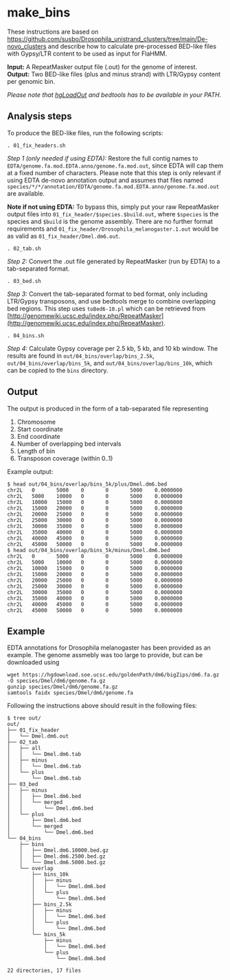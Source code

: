 # make_bins

These instructions are based on https://github.com/susbo/Drosophila_unistrand_clusters/tree/main/De-novo_clusters and describe how to calculate pre-processed BED-like files with Gypsy/LTR content to be used as input for FlaHMM.

**Input:** A RepeatMasker output file (.out) for the genome of interest.<br>
**Output:** Two BED-like files (plus and minus strand) with LTR/Gypsy content per genomic bin.<br>

*Please note that [hgLoadOut](https://hgdownload.cse.ucsc.edu/admin/exe/linux.x86_64/hgLoadOut) and bedtools has to be available in your PATH.*

## Analysis steps

To produce the BED-like files, run the following scripts:

```
. 01_fix_headers.sh
```
*Step 1 (only needed if using EDTA):* Restore the full contig names to `EDTA/genome.fa.mod.EDTA.anno/genome.fa.mod.out`, since EDTA will cap them at a fixed number of characters. Please note that this step is only relevant if using EDTA de-novo annotation output and assumes that files named `species/*/*/annotation/EDTA/genome.fa.mod.EDTA.anno/genome.fa.mod.out` are available.

**Note if not using EDTA:** To bypass this, simply put your raw RepeatMasker output files into `01_fix_header/$species.$build.out`, where `$species` is the species and `$build` is the genome assembly. There are no further format requirements and `01_fix_header/Drosophila_melanogaster.1.out` would be as valid as `01_fix_header/Dmel.dm6.out`.

```
. 02_tab.sh
```
*Step 2:* Convert the .out file generated by RepeatMasker (run by EDTA) to a tab-separated format.

```
. 03_bed.sh
```
*Step 3:* Convert the tab-separated format to bed format, only including LTR/Gypsy transposons, and use bedtools merge to combine overlapping bed regions. This step uses `toBed6-10.pl` which can be retrieved from [http://genomewiki.ucsc.edu/index.php/RepeatMasker](http://genomewiki.ucsc.edu/index.php/RepeatMasker).

```
. 04_bins.sh
```
*Step 4:* Calculate Gypsy coverage per 2.5 kb, 5 kb, and 10 kb window. The results are found in `out/04_bins/overlap/bins_2.5k`, `out/04_bins/overlap/bins_5k`, and `out/04_bins/overlap/bins_10k`, which can be copied to the `bins` directory.


## Output

The output is produced in the form of a tab-separated file representing
1. Chromosome
2. Start coordinate
3. End coordinate
4. Number of overlapping bed intervals
5. Length of bin
6. Transposon coverage (within 0..1)

Example output:
```
$ head out/04_bins/overlap/bins_5k/plus/Dmel.dm6.bed 
chr2L   0       5000    0       0       5000    0.0000000
chr2L   5000    10000   0       0       5000    0.0000000
chr2L   10000   15000   0       0       5000    0.0000000
chr2L   15000   20000   0       0       5000    0.0000000
chr2L   20000   25000   0       0       5000    0.0000000
chr2L   25000   30000   0       0       5000    0.0000000
chr2L   30000   35000   0       0       5000    0.0000000
chr2L   35000   40000   0       0       5000    0.0000000
chr2L   40000   45000   0       0       5000    0.0000000
chr2L   45000   50000   0       0       5000    0.0000000
$ head out/04_bins/overlap/bins_5k/minus/Dmel.dm6.bed 
chr2L   0       5000    0       0       5000    0.0000000
chr2L   5000    10000   0       0       5000    0.0000000
chr2L   10000   15000   0       0       5000    0.0000000
chr2L   15000   20000   0       0       5000    0.0000000
chr2L   20000   25000   0       0       5000    0.0000000
chr2L   25000   30000   0       0       5000    0.0000000
chr2L   30000   35000   0       0       5000    0.0000000
chr2L   35000   40000   0       0       5000    0.0000000
chr2L   40000   45000   0       0       5000    0.0000000
chr2L   45000   50000   0       0       5000    0.0000000
```

## Example

EDTA annotations for Drosophila melanogaster has been provided as an example. The genome assmebly was too large to provide, but can be downloaded using

```
wget https://hgdownload.soe.ucsc.edu/goldenPath/dm6/bigZips/dm6.fa.gz -O species/Dmel/dm6/genome.fa.gz
gunzip species/Dmel/dm6/genome.fa.gz
samtools faidx species/Dmel/dm6/genome.fa
```

Following the instructions above should result in the following files:

```
$ tree out/
out/
├── 01_fix_header
│   └── Dmel.dm6.out
├── 02_tab
│   ├── all
│   │   └── Dmel.dm6.tab
│   ├── minus
│   │   └── Dmel.dm6.tab
│   └── plus
│       └── Dmel.dm6.tab
├── 03_bed
│   ├── minus
│   │   ├── Dmel.dm6.bed
│   │   └── merged
│   │       └── Dmel.dm6.bed
│   └── plus
│       ├── Dmel.dm6.bed
│       └── merged
│           └── Dmel.dm6.bed
└── 04_bins
    ├── bins
    │   ├── Dmel.dm6.10000.bed.gz
    │   ├── Dmel.dm6.2500.bed.gz
    │   └── Dmel.dm6.5000.bed.gz
    └── overlap
        ├── bins_10k
        │   ├── minus
        │   │   └── Dmel.dm6.bed
        │   └── plus
        │       └── Dmel.dm6.bed
        ├── bins_2.5k
        │   ├── minus
        │   │   └── Dmel.dm6.bed
        │   └── plus
        │       └── Dmel.dm6.bed
        └── bins_5k
            ├── minus
            │   └── Dmel.dm6.bed
            └── plus
                └── Dmel.dm6.bed

22 directories, 17 files
```
